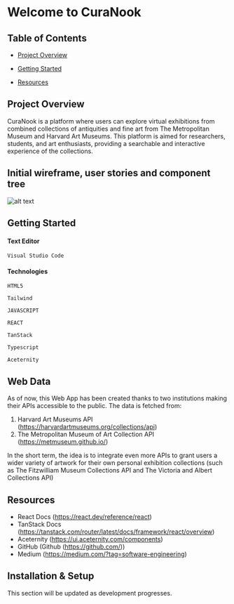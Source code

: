 # Welcome to CuraNook

## Table of Contents

- [Project Overview](#project-overview)

- [Getting Started](#getting-started)

- [Resources](#resources)

## Project Overview

CuraNook is a platform where users can explore virtual exhibitions from combined collections of antiquities and fine art from The Metropolitan Museum and Harvard Art Museums. This platform is aimed for researchers, students, and art enthusiasts, providing a searchable and interactive experience of the collections.

## Initial wireframe, user stories and component tree

![alt text](https://i.imgur.com/GIpEsgM.png "CuraNook wireframe")

## Getting Started

#### Text Editor

```shell
Visual Studio Code
```

#### Technologies

```shell
HTML5
```

```shell
Tailwind
```

```shell
JAVASCRIPT
```

```shell
REACT
```

```shell
TanStack
```

```shell
Typescript
```

```shell
Aceternity
```

## Web Data

As of now, this Web App has been created thanks to two institutions making their APIs accessible to the public. The data is fetched from:

1. Harvard Art Museums API (https://harvardartmuseums.org/collections/api)
2. The Metropolitan Museum of Art Collection API (https://metmuseum.github.io/)

In the short term, the idea is to integrate even more APIs to grant users a wider variety of artwork for their own personal exhibition collections (such as The Fitzwilliam Museum Collections API and The Victoria and Albert Collections API)

## Resources

- React Docs (https://react.dev/reference/react)
- TanStack Docs (https://tanstack.com/router/latest/docs/framework/react/overview)
- Aceternity (https://ui.aceternity.com/components)
- GitHub (Github (https://github.com/))
- Medium (https://medium.com/?tag=software-engineering)

## Installation & Setup

This section will be updated as development progresses.

